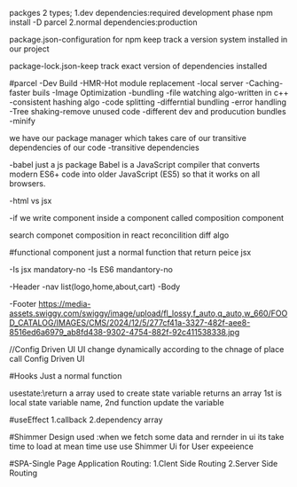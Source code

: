 packges 2 types;
1.dev dependencies:required development phase
npm install -D parcel
2.normal dependencies:production

package.json-configuration for npm
 keep track a version system installed in our project

package-lock.json-keep track exact version of dependencies installed

#parcel
-Dev Build
-HMR-Hot module replacement
-local server
-Caching-faster buils
-Image Optimization
-bundling
-file watching algo-written in c++
-consistent hashing algo 
-code splitting
-differntial bundling
-error handling
-Tree shaking-remove unused code
-different dev and producution bundles
-minify


we  have our package manager which takes care of our   transitive dependencies of our code
-transitive dependencies

-babel just a js package
Babel is a JavaScript compiler that converts modern ES6+ code into older JavaScript (ES5) so that it works on all browsers.


-html vs jsx



-if we write component inside a component called composition  component

search 
componet composition in react
reconcilition
diff algo




#functional component just a normal function that return peice jsx

-Is jsx mandatory-no
-Is ES6 mandantory-no

-Header
   -nav list(logo,home,about,cart)
-Body

-Footer
https://media-assets.swiggy.com/swiggy/image/upload/fl_lossy,f_auto,q_auto,w_660/FOOD_CATALOG/IMAGES/CMS/2024/12/5/277cf41a-3327-482f-aee8-8516ed6a6979_ab8fd438-9302-4754-882f-92c411538338.jpg

//Config Driven UI
UI change dynamically according to the chnage of place call Config Driven UI




#Hooks
Just a normal function

usestate:\return a array
used to create state variable
returns an array 1st is local state variable name,
2nd function update the variable

#useEffect
1.callback
2.dependency array

#Shimmer Design used :when we fetch some data and rernder in ui its take time to load at mean time use use Shimmer Ui for User expeeience





#SPA-Single Page Application
Routing:
1.Clent Side Routing
2.Server Side Routing

